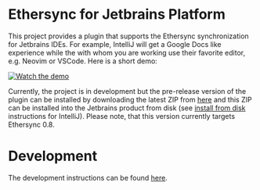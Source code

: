 # Ethersync for Jetbrains Platform

This project provides a plugin that supports the Ethersync synchronization for
Jetbrains IDEs. For example, IntelliJ will get a Google Docs like experience
while the with whom you are working use their favorite editor, e.g. Neovim or
VSCode. Here is a short demo:

[![Watch the demo](Demo-thumbnail.png)](https://github.com/ethersync/ethersync-jetbrains/raw/refs/heads/main/Demo.mp4)

Currently, the project is in development but the pre-release version of the
plugin can be installed by downloading the latest ZIP from [here][nightly
download] and this ZIP can be installed into the Jetbrains product from disk
(see [install from disk] instructions for IntelliJ). Please note, that this
version currently targets Ethersync 0.8.

# Development

The development instructions can be found [here](DEVELOPMENT.md).

[nightly download]: https://github.com/ethersync/ethersync-jetbrains/releases/tag/nightly
[install from disk]: https://www.jetbrains.com/help/idea/managing-plugins.html#install_plugin_from_disk
